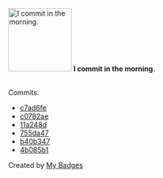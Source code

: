 <img src="https://my-badges.github.io/my-badges/morning-commits.png" alt="I commit in the morning." title="I commit in the morning." width="128">
<strong>I commit in the morning.</strong>
<br><br>

Commits:

- <a href="https://github.com/VandalByte/snapbooth/commit/c7ad6feedd5a2fa8cf167894627b8ad63339353a">c7ad6fe</a>
- <a href="https://github.com/VandalByte/invoice-extractor/commit/c0782ae5e931ccddfc76b3bfed55ebdd17442212">c0782ae</a>
- <a href="https://github.com/VandalByte/invoice-extractor/commit/11a248d3e956711961fa988a6edfd058d81950a0">11a248d</a>
- <a href="https://github.com/VandalByte/invoice-extractor/commit/755da47c9a93e51321398c925d552904e622eea8">755da47</a>
- <a href="https://github.com/VandalByte/invoice-extractor/commit/b40b347caa7e608e2c40290131863da647fb4568">b40b347</a>
- <a href="https://github.com/VandalByte/Nautica/commit/4b085b12f83afc7ea293b5e359bde718bb3683c0">4b085b1</a>


Created by <a href="https://github.com/my-badges/my-badges">My Badges</a>